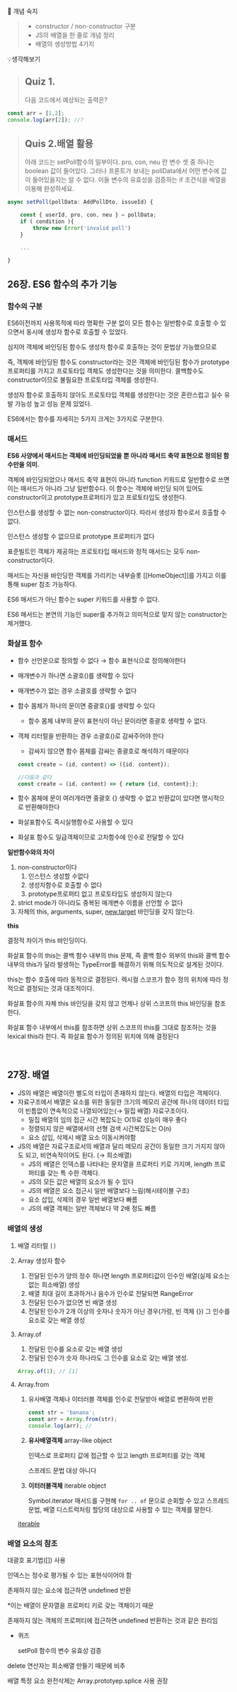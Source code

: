 🔐 개념 숙지
> - constructor / non-constructor 구분
> - JS의 배열을 한 줄로 개념 정리
> - 배열의 생성방법 4가지



💡생각해보기

> ## Quiz 1. 
> 다음 코드에서 예상되는 출력은?
```jsx
const arr = [1,2];
console.log(arr[2]); //?
```

> ## Quis 2.배열 활용
> 아래 코드는 setPoll함수의 일부이다. pro, con, neu 란 변수 셋 중 하나는 boolean 값이 들어있다. 그러나 프론트가 보내는 pollData에서 어떤 변수에 값이 들어있을지는 알 수 없다. 이들 변수의 유효성을 검증하는 if 조건식을 배열을 이용해 완성하세요. 

```jsx
async setPoll(pollData: AddPollDto, issueId) {

    const { userId, pro, con, neu } = pollData;
    if ( condition ){
        throw new Error('invalid poll')
    }

    ...

}
```

## 26장. ES6 함수의 추가 기능
### 함수의 구분

ES6이전까지 사용목적에 따라 명확한 구분 없이 모든 함수는 일반함수로 호출할 수 있으면서 동시에 생성자 함수로 호출할 수 있었다.

심지어 객체에 바인딩된 함수도 생성자 함수로 호출하는 것이 문법상 가능했으므로

즉, 객체에 바인딩된 함수도 constructor라는 것은 객체에 바인딩된 함수가 prototype 프로퍼티를 가지고 프로토타입 객체도 생성한다는 것을 의미한다. 콜백함수도 constructor이므로 불필요한 프로토타입 객체를 생성한다.

생성자 함수로 호출하지 않아도 프로토타입 객체를 생성한다는 것은 혼란스럽고 실수 유발 가능성 높고 성능 문제 있었다. 

ES6에서는 함수를 자세히는 5가지 크게는 3가지로 구분한다.

### 매서드

**ES6 사양에서 매서드는 객체에 바인딩되었을 뿐 아니라 매서드 축약 표현으로 정의된 함수만을 의미**.

객체에 바인딩되었으나 매서드 축약 표현이 아니라 function 키워드로 일반함수로 쓰면 이는 매서드가 아니라 그냥 일반함수다. 이 함수는 객체에 바인딩 되어 있어도 constructor이고 prototype프로퍼티가 있고 프로토타입도 생성한다.

인스턴스를 생성할 수 없는 non-constructor이다. 따라서 생성자 함수로서 호출할 수 없다.

인스턴스 생성할 수 없으므로 prototype 프로퍼티가 없다

표준빌트인 객체가 제공하는 프로토타입 매서드와 정적 매서드는 모두 non-constructor이다.

매서드는 자신을 바인딩한 객체를 가리키는 내부슬롯 [[HomeObject]]를 가지고 이를 통해 super 참조 가능하다.

ES6 매서드가 아닌 함수는 super 키워드를 사용할 수 없다.

ES6 매서드는 본연의 기능인 super를 추가하고 의미적으로 맞지 않는 constructor는 제거했다.

### 화살표 함수

- 함수 선언문으로 정의할 수 없다 → 함수 표현식으로 정의해야한다
- 매개변수가 하나면 소괄호()를 생략할 수 있다
- 매개변수가 없는 경우 소괄호를 생략할 수 없다
- 함수 몸체가 하나의 문이면 중괄호{}를 생략할 수 있다
    - 함수 몸체 내부의 문이 표현식이 아닌 문이라면 중괄호 생략할 수 없다.
- 객체 리터럴을 반환하는 경우 소괄호()로 감싸주어야 한다
    - 감싸지 않으면 함수 몸체를 감싸는 중괄호로 해석하기 때문이다
    
    ```jsx
    const create = (id, content) => ({id, content});
    
    //다음과 같다
    const create = (id, content) => { return {id, content};};
    ```
    
- 함수 몸체에 문이 여러개라면 중괄호 {} 생략할 수 없고 반환값이 있다면 명시적으로 반환해야한다
- 화살표함수도 즉시실행함수로 사용할 수 있다
- 화살표 함수도 일급객체이므로 고차함수에 인수로 전달할 수 있다

**일반함수와의 차이**

1. non-constructor이다
    1.  인스턴스 생성할 수없다
    2. 생성자함수로 호출할 수 없다
    3. prototype프로퍼티 없고 프로토타입도 생성하지 않는다 
2. strict mode가 아니라도 중복된 매개변수 이름을 선언할 수 없다
3. 자체의 this, arguments, super, [new.target](http://new.target) 바인딩을 갖지 않는다.

**this**

결정적 차이가 this 바인딩이다.

화살표 함수의 this는 콜백 함수 내부의 this 문제, 즉 콜백 함수 외부의 this와 콜백 함수 내부의 this가 달라 발생하는 TypeError를 해결하기 위해 의도적으로 설계된 것이다. 

this는 함수 호출에 따라 동적으로 결정된다. 렉시컬 스코프가 함수 정의 위치에 따라 정적으로 결정되는 것과 대조적이다. 

화살표 함수의 자체 this 바인딩을 갖지 않고 언제나 상위 스코프의 this 바인딩을 참조한다. 

화살표 함수 내부에서 this를 참조하면 상위 스코프의 this를 그대로 참조하는 것을 lexical this라 한다. 즉 화살표 함수가 정의된 위치에 의해 결정된다

<br>

## 27장. 배열
- JS의 배열은 배열이란 별도의 타입이 존재하지 않는다. 배열의 타입은 객체이다.
- 자료구조에서 배열은 요소를 위한 동일한 크기의 메모리 공간에 하나의 데이터 타입이 빈틈없이 연속적으로 나열되어있는(→ 밀집 배열) 자료구조이다.
    - 밀집 배열의 임의 접근 시간 복잡도는 O(1)로 성능이 매우 좋다
    - 정렬되지 않은 배열에서의 선형 검색 시간복잡도는 O(n)
    - 요소 삽입, 삭제시 배열 요소 이동시켜야함
- JS의 배열은 자료구조로서의 배열과 달리 메모리 공간이 동일한 크기 가지지 않아도 되고, 비연속적이어도 된다. (→ 희소배열)
    - JS의 배열은 인덱스를 나타내는 문자열을 프로퍼티 키로 가지며, length 프로퍼티를 갖는 특 수한 객체다.
    - JS의 모든 값은 배열의 요소가 될 수 있다
    - JS의 배열은 요소 접근시 일반 배열보다 느림(해시테이블 구조)
    - 요소 삽입, 삭제의 경우 일반 배열보다 빠름
    - JS의 배열 객체는 일반 객체보다 약 2배 정도 빠름

### **배열의 생성**

1. 배열 리터럴 `[]`
2. Array 생성자 함수
    1. 전달된 인수가 양의 정수 하나면 length 프로퍼티값이 인수인 배열(실제 요소는 없는 희소배열) 생성
    2. 배열 최대 길이 초과하거나 음수가 인수로 전달되면 RangeError 
    3. 전달된 인수가 없으면 빈 배열 생성
    4. 전달된 인수가 2개 이상의 숫자나 숫자가 아닌 경우(가령, 빈 객체 {}) 그 인수를 요소로 갖는 배열 생성
3. Array.of
    1. 전달된 인수를 요소로 갖는 배열 생성
    2. 전달된 인수가 숫자 하나라도 그 인수를 요소로 갖는 배열 생성.
    
    ```jsx
    Array.of(1); // [1]
    ```
    
4. Array.from
    1. 유사배열 객체나 이터러블 객체를 인수로 전달받아 배열로 변환하여 반환
        
        ```jsx
        const str = 'banana';
        const arr = Array.from(str);
        console.log(arr); // 
        ```
        
    2. **유사배열객체** array-like object
        
        인덱스로 프로퍼티 값에 접근할 수 있고 length 프로퍼티를 갖는 객체
        
        스프레드 문법 대상 아니다
        
    3. **이터러블객체** iterable object
        
        Symbol.iterator 매서드를 구현해 `for .. of` 문으로 순회할 수 있고 스프레드 문법, 배열 디스트럭처링 할당의 대상으로 사용할 수 있는 객체를 말한다. 
        
    
    [iterable](https://www.notion.so/iterable-9cfd5bb05f6f4867ab6424b3b101547b)
    

### 배열 요소의 참조

대괄호 표기법([]) 사용

인덱스는 정수로 평가될 수 있는 표현식이어야 함

존재하지 않는 요소에 접근하면 undefined 반환

*이는 배열이 문자열을 프로퍼티 키로 갖는 객체이기 때문

존재하지 않는 객체의 프로퍼티에 접근하면 undefined 반환하는 것과 같은 원리임

- 퀴즈
    
    setPoll 함수의 변수 유효성 검증
    

delete 연산자는 희소배열 만들기 때문에 비추

배열 특정 요소 완전삭제는 Array.prototyep.splice 사용 권장

